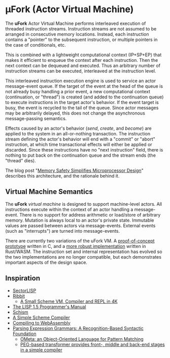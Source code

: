 # μFork (Actor Virtual Machine)

The **uFork** Actor Virtual Machine performs
interleaved execution of threaded instruction streams.
Instruction streams are not assumed to be
arranged in consecutive memory locations.
Instead, each instruction contains a "pointer"
to the subsequent instruction,
or multiple pointers in the case of conditionals, etc.

This is combined with a lightweight computational context
(IP+SP+EP) that makes it efficient
to enqueue the context after each instruction.
Then the next context can be dequeued and executed.
Thus an arbitrary number of instruction streams can be executed,
interleaved at the instruction level.

This interleaved instruction execution engine
is used to service an actor message-event queue.
If the target of the event at the head of the queue
is not already busy handling a prior event,
a new computational context (continuation, or "thread")
is created (and added to the continuation queue)
to execute instructions in the target actor's behavior.
If the event target is busy,
the event is recycled to the tail of the queue.
Since actor messages may be arbitrarily delayed,
this does not change the asynchronous message-passing semantics.

Effects caused by an actor's behavior (_send_, _create_, and _become_)
are applied to the system in an all-or-nothing transaction.
The instruction stream defining the actor's behavior
will end with a "commit" or "abort" instruction,
at which time transactional effects will either be applied or discarded.
Since these instructions have no "next instruction" field,
there is nothing to put back on the continuation queue
and the stream ends (the "thread" dies).

The blog post
"[Memory Safety Simplifies Microprocessor Design](http://www.dalnefre.com/wp/2022/08/memory-safety-simplifies-microprocessor-design/)"
describes this architecture,
and the rationale behind it.

## Virtual Machine Semantics

The **uFork** _virtual machine_ is designed to support machine-level actors.
All instructions execute within the context of an actor handling a message-event.
There is no support for address arithmetic or load/store of arbitrary memory.
Mutation is always local to an actor's private state.
Immutable values are passed between actors via message-events.
External events (such as "interrupts")
are turned into message-events.

There are currently two variations of the uFork VM.
A [proof-of-concept prototype](https://github.com/organix/ufork-c/blob/main/vm.md) written in C,
and a [more robust implementation](../vm/wasm/README.md) written in Rust/WASM.
The instruction set and internal representation has evolved
so the two implementations are no longer compatible,
but each demonstrates important aspects of the design space.

## Inspiration

  * [SectorLISP](http://justine.lol/sectorlisp2/)
  * [Ribbit](https://github.com/udem-dlteam/ribbit)
    * [A Small Scheme VM, Compiler and REPL in 4K](https://www.youtube.com/watch?v=A3r0cYRwrSs)
  * [The LISP 1.5 Programmer's Manual](https://www.softwarepreservation.org/projects/LISP/book/LISP%201.5%20Programmers%20Manual.pdf)
  * [Schism](https://github.com/schism-lang/schism)
  * [A Simple Scheme Compiler](https://www.cs.rpi.edu/academics/courses/fall00/ai/scheme/reference/schintro-v14/schintro_142.html#SEC271)
  * [Compiling to WebAssembly](https://archive.fosdem.org/2021/schedule/event/webassembly/)
  * [Parsing Expression Grammars: A Recognition-Based Syntactic Foundation](https://bford.info/pub/lang/peg.pdf)
    * [OMeta: an Object-Oriented Language for Pattern Matching](http://www.vpri.org/pdf/tr2007003_ometa.pdf)
    * [PEG-based transformer provides front-, middle and back-end stages in a simple compiler](http://www.vpri.org/pdf/tr2010003_PEG.pdf)
